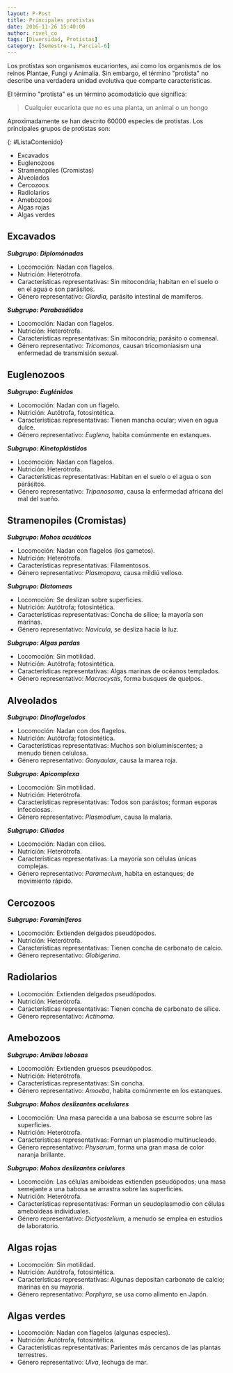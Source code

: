 ```yaml
---
layout: P-Post
title: Principales protistas
date: 2016-11-26 15:40:00
author: rivel_co
tags: [Diversidad, Protistas]
category: [Semestre-1, Parcial-6]
---
```


Los protistas son organismos eucariontes, así como los organismos de los reinos Plantae, Fungi y Animalia. Sin embargo, el término "protista" no describe una verdadera unidad evolutiva que comparte características.

El término "protista" es un término acomodaticio que significa:

> Cualquier eucariota que no es una planta, un animal o un hongo

Aproximadamente se han descrito 60000 especies de protistas. Los principales grupos de protistas son:

{: #ListaContenido}
- Excavados
- Euglenozoos
- Stramenopiles (Cromistas)
- Alveolados
- Cercozoos
- Radiolarios
- Amebozoos
- Algas rojas
- Algas verdes

## Excavados

***Subgrupo: Diplomónadas***

- Locomoción: Nadan con flagelos.
- Nutrición: Heterótrofa.
- Características representativas: Sin mitocondria; habitan en el suelo o en el agua o son parásitos.
- Género representativo: *Giardia*, parásito intestinal de mamíferos.

***Subgrupo: Parabasálidos***

- Locomoción: Nadan con flagelos.
- Nutrición: Heterótrofa.
- Características representativas: Sin mitocondria; parásito o comensal.
- Género representativo: *Tricomonas*, causan tricomoniasism una enfermedad de transmisión sexual.

## Euglenozoos

***Subgrupo: Euglénidos***

- Locomoción: Nadan con un flagelo.
- Nutrición: Autótrofa, fotosintética.
- Características representativas: Tienen mancha ocular; viven en agua dulce.
- Género representativo: *Euglena*, habita comúnmente en estanques.

***Subgrupo: Kinetoplástidos***

- Locomoción: Nadan con flagelos.
- Nutrición: Heterótrofa.
- Características representativas: Habitan en el suelo o el agua o son parásitos.
- Género representativo: *Tripanosoma*, causa la enfermedad africana del mal del sueño.

## Stramenopiles (Cromistas)

***Subgrupo: Mohos acuáticos***

- Locomoción: Nadan con flagelos (los gametos).
- Nutrición: Heterótrofa.
- Características representativas: Filamentosos.
- Género representativo: *Plasmopara*, causa mildiú velloso.

***Subgrupo: Diatomeas***

- Locomoción: Se deslizan sobre superficies.
- Nutrición: Autótrofa; fotosintética.
- Características representativas: Concha de sílice; la mayoría son marinas.
- Género representativo: *Navicula*, se desliza hacia la luz.

***Subgrupo: Algas pardas***

- Locomoción: Sin motilidad.
- Nutrición: Autótrofa; fotosintética.
- Características representativas: Algas marinas de océanos templados.
- Género representativo: *Macrocystis*, forma busques de quelpos.

## Alveolados

***Subgrupo: Dinoflagelados***

- Locomoción: Nadan con dos flagelos.
- Nutrición: Autótrofa; fotosintética.
- Características representativas: Muchos son bioluminiscentes; a menudo tienen celulosa.
- Género representativo: *Gonyaulax*, causa la marea roja.

***Subgrupo: Apicomplexa***

- Locomoción: Sin motilidad.
- Nutrición: Heterótrofa.
- Características representativas: Todos son parásitos; forman esporas infecciosas.
- Género representativo: *Plasmodium*, causa la malaria.

***Subgrupo: Ciliados***

- Locomoción: Nadan con cilios.
- Nutrición: Heterótrofa.
- Características representativas: La mayoría son células únicas complejas.
- Género representativo: *Paramecium*, habita en estanques; de movimiento rápido.

## Cercozoos

***Subgrupo: Foraminíferos***

- Locomoción: Extienden delgados pseudópodos.
- Nutrición: Heterótrofa.
- Características representativas: Tienen concha de carbonato de calcio.
- Género representativo: *Globigerina*.

## Radiolarios

- Locomoción: Extienden delgados pseudópodos.
- Nutrición: Heterótrofa.
- Características representativas: Tienen concha de carbonato de sílice.
- Género representativo: *Actinoma*.

## Amebozoos

***Subgrupo: Amibas lobosas***

- Locomoción: Extienden gruesos pseudópodos.
- Nutrición: Heterótrofa.
- Características representativas: Sin concha.
- Género representativo: *Amoeba*, habita comúnmente en los estanques.

***Subgrupo: Mohos deslizantes acelulares***

- Locomoción: Una masa parecida a una babosa se escurre sobre las superficies.
- Nutrición: Heterótrofa.
- Características representativas: Forman un plasmodio multinucleado.
- Género representativo: *Physarum*, forma una gran masa de color naranja brillante.

***Subgrupo: Mohos deslizantes celulares***

- Locomoción: Las células amiboideas extienden pseudópodos; una masa semejante a una babosa se arrastra sobre las superficies.
- Nutrición: Heterótrofa.
- Características representativas: Forman un seudoplasmodio con células ameboideas individuales.
- Género representativo: *Dictyostelium*, a menudo se emplea en estudios de laboratorio.

## Algas rojas

- Locomoción: Sin motilidad.
- Nutrición: Autótrofa, fotosintética.
- Características representativas: Algunas depositan carbonato de calcio; marinas en su mayoría.
- Género representativo: *Porphyra*, se usa como alimento en Japón.

## Algas verdes

- Locomoción: Nadan con flagelos (algunas especies).
- Nutrición: Autótrofa, fotosintética.
- Características representativas: Parientes más cercanos de las plantas terrestres.
- Género representativo: *Ulva*, lechuga de mar.